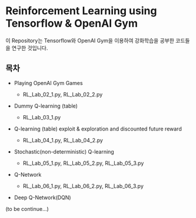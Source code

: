 # Reinforcement Learning using Tensorflow & OpenAI Gym

이 Repository는 Tensorflow와 OpenAI Gym을 이용하여 강화학습을 공부한 코드들을 연구한 것입니다.

## 목차

* Playing OpenAI Gym Games
  * RL_Lab_02_1.py, RL_Lab_02_2.py

* Dummy Q-learning (table)
  * RL_Lab_03_1.py

* Q-learning (table) exploit & exploration and discounted future reward
  * RL_Lab_04_1.py, RL_Lab_04_2.py

* Stochastic(non-deterministic) Q-learning
  * RL_Lab_05_1.py, RL_Lab_05_2.py, RL_Lab_05_3.py

* Q-Network
  * RL_Lab_06_1.py, RL_Lab_06_2.py, RL_Lab_06_3.py

* Deep Q-Network(DQN)

(to be continue...)
